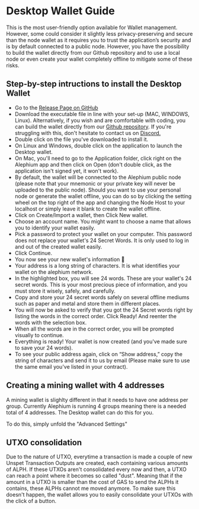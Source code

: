 # Desktop Wallet Guide

This is the most user-friendly option available for Wallet management. However, some could consider it slightly less privacy-preserving and secure than the node wallet as it requires you to trust the application’s security and is by default connected to a public node. However, you have the possibility to build the wallet directly from our Github repository and to use a local node or even create your wallet completely offline to mitigate some of these risks.

## Step-by-step intructions to install the Desktop Wallet

- Go to the [Release Page on GitHub](https://github.com/alephium/alephium-wallet/releases)
- Download the executable file in line with your set-up (MAC, WINDOWS, Linux). Alternatively, if you wish and are comfortable with coding, you can build the wallet directly from our [Github repository](https://github.com/alephium/alephium-wallet). If you're struggling with this, don't hesitate to contact us on [Discord.](https://discord.gg/JErgRBfRSB) 
- Double click on the file you've downloaded to install it.
- On Linux and Windows, double click on the application to launch the Desktop wallet. 
- On Mac, you'll need to go to the Application folder, click right on the Alephium app and then click on Open (don't double click, as the application isn't signed yet, it won't work).
- By default, the wallet will be connected to the Alephium public node (please note that your mnemonic or your private key will never be uploaded to the public node). Should you want to use your personal node or generate the wallet offline, you can do so by clicking the setting wheel on the top right of the app and changing the Node Host to your localhost or simply leave it blank to create the wallet offline. 
- Click on Create/Import a wallet, then Click New wallet.
- Choose an account name. You might want to choose a name that allows you to identify your wallet easily. 
- Pick a password to protect your wallet on your computer. This password does not replace your wallet's 24 Secret Words. It is only used to log in and out of the created wallet easily.
- Click Continue.
- You now see your new wallet's information 🎉 
- Your address is a long string of characters. It is what identifies your wallet on the alephium network.
- In the highlighted box, you will see 24 words. These are your wallet's  24 secret words. This is your most precious piece of information, and you must store it wisely, safely, and carefully.
- Copy and store your 24 secret words safely on several offline mediums such as paper and metal and store them in different places. 
- You will now be asked to verify that you got the 24 Secret words right by listing the words in the correct order. Click Ready! And reenter the words with the selection box.
- When all the words are in the correct order, you will be prompted visually to continue.
- Everything is ready! Your wallet is now created (and you've made sure to save your 24 words). 
- To see your public address again, click on “Show address,” copy the string of characters and send it to us by email (Please make sure to use the same email you've listed in your contract). 

## Creating a mining wallet with 4 addresses

A mining wallet is slighlty different in that it needs to have one address per group. Currently Alephium is running 4 groups meaning there is a needed total of 4 addresses. The Desktop wallet can do this for you.

To do this, simply unfold the "Advanced Settings"

## UTXO consolidation

Due to the nature of UTXO, everytime a transaction is made a couple of new Unspet Transaction Outputs are created, each containing various amounts of ALPH. If these UTXOs aren't consolidated every now and then, a UTXO can reach a point where it becomes so called "dust". Meaning that if the amount in a UTXO is smaller than the cost of GAS to send the ALPHs it contains, these ALPHs cannot me moved anymore. To make sure this doesn't happen, the wallet allows you to easily consolidate your UTXOs with the click of a button.